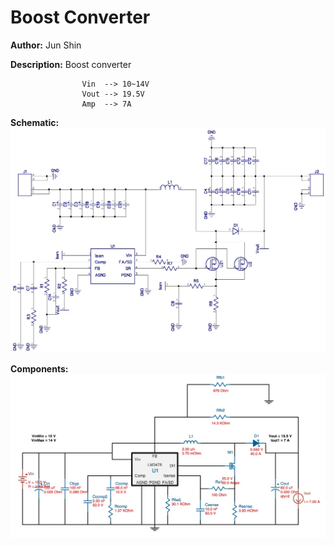 # Boost Converter

__Author:__         Jun Shin

__Description:__    Boost converter
                    
                    Vin  --> 10~14V
                    Vout --> 19.5V
                    Amp  --> 7A


__Schematic:__ ![](boost-converter_LM3478_sch_s1.jpg)


__Components:__ ![](boost-converter_LM3478_sch_comp_s1.jpg)